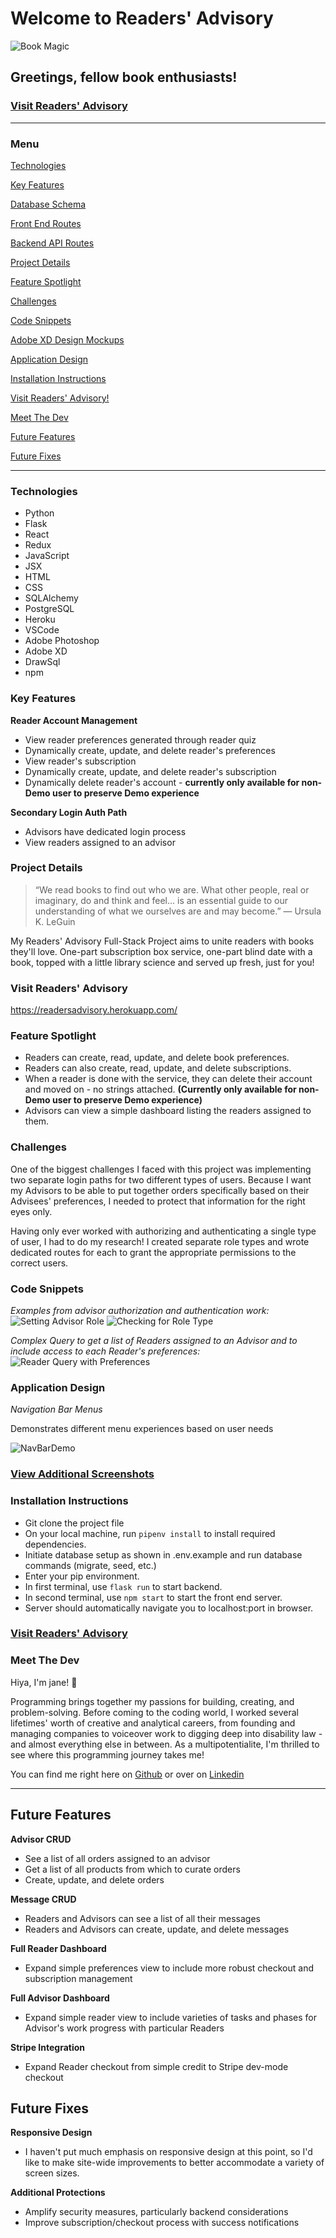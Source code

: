 # Welcome to Readers' Advisory
![Book Magic](react-app/src/images/RAStatic.png)

## Greetings, fellow book enthusiasts!

### [Visit Readers' Advisory](https://readersadvisory.herokuapp.com/)

---

### Menu

[Technologies](#Technologies)

[Key Features](#Key-Features)

[Database Schema](https://github.com/jemcodes/readersAdvisory/wiki/Database-Schema)

[Front End Routes](https://github.com/jemcodes/readersAdvisory/wiki/Front-End-Routes)

[Backend API Routes](https://github.com/jemcodes/readersAdvisory/wiki/Backend-API-Routes)

[Project Details](#Project-Details)

[Feature Spotlight](#Feature-Spotlight)

[Challenges](#Challenges)

[Code Snippets](#Code-Snippets)

<!-- [Redux Store Tree Samples](https://github.com/jemcodes/ginAndTonnies/wiki/Redux-Store-Tree-Samples) -->

[Adobe XD Design Mockups](https://github.com/jemcodes/readersAdvisory/wiki/Adobe-XD-Design-Mockups)

[Application Design](#Application-Design)

[Installation Instructions](#Installation-Instructions)

[Visit Readers' Advisory!](https://readersadvisory.herokuapp.com/)

[Meet The Dev](#Meet-The-Dev)

[Future Features](#Future-Features)

[Future Fixes](#Future-Fixes)

---

### Technologies
* Python
* Flask 
* React
* Redux
* JavaScript
* JSX
* HTML
* CSS
* SQLAlchemy
* PostgreSQL
* Heroku
* VSCode
* Adobe Photoshop
* Adobe XD
* DrawSql
* npm

### Key Features

**Reader Account Management**
* View reader preferences generated through reader quiz
* Dynamically create, update, and delete reader's preferences
* View reader's subscription
* Dynamically create, update, and delete reader's subscription
* Dynamically delete reader's account - **currently only available for non-Demo user to preserve Demo experience**

**Secondary Login Auth Path**
* Advisors have dedicated login process
* View readers assigned to an advisor

### Project Details
>“We read books to find out who we are. What other people, real or imaginary, do and think and feel... is an essential guide to our understanding of what we ourselves are and may become.”
― Ursula K. LeGuin

My Readers' Advisory Full-Stack Project aims to unite readers with books they'll love. One-part subscription box service, one-part blind date with a book, topped with a little library science and served up fresh, just for you!

### Visit Readers' Advisory
https://readersadvisory.herokuapp.com/

### Feature Spotlight
* Readers can create, read, update, and delete book preferences. 
* Readers can also create, read, update, and delete subscriptions.
* When a reader is done with the service, they can delete their account and moved on - no strings attached. **(Currently only available for non-Demo user to preserve Demo experience)**
* Advisors can view a simple dashboard listing the readers assigned to them.

### Challenges
One of the biggest challenges I faced with this project was implementing two separate login paths for two different types of users. Because I want my Advisors to be able to put together orders specifically based on their Advisees' preferences, I needed to protect that information for the right eyes only.

Having only ever worked with authorizing and authenticating a single type of user, I had to do my research! I created separate role types and wrote dedicated routes for each to grant the appropriate permissions to the correct users.

### Code Snippets
*Examples from advisor authorization and authentication work:*
![Setting Advisor Role](react-app/src/images/advisor-role.png)
![Checking for Role Type](react-app/src/images/advisor-loader.png)

*Complex Query to get a list of Readers assigned to an Advisor and to include access to each Reader's preferences:*
![Reader Query with Preferences](react-app/src/images/reader-query.png)

### Application Design
*Navigation Bar Menus*

Demonstrates different menu experiences based on user needs

![NavBarDemo](react-app/src/images/navbar-demo.gif)

### [View Additional Screenshots](https://github.com/jemcodes/readersAdvisory/wiki/Application-GIFs-and-Screenshots)


### Installation Instructions
* Git clone the project file
* On your local machine, run `pipenv install` to install required dependencies.
* Initiate database setup as shown in .env.example and run database commands (migrate, seed, etc.)
* Enter your pip environment.
* In first terminal, use `flask run` to start backend.
* In second terminal, use `npm start` to start the front end server.
* Server should automatically navigate you to localhost:port in browser.

### [Visit Readers' Advisory](https://readersadvisory.herokuapp.com/)

### Meet The Dev

Hiya, I'm jane! 👋

Programming brings together my passions for building, creating, and problem-solving. Before coming to the coding world, I worked several lifetimes' worth of creative and analytical careers, from founding and managing companies to voiceover work to digging deep into disability law - and almost everything else in between. As a multipotentialite, I'm thrilled to see where this programming journey takes me!

You can find me right here on [Github](https://github.com/jemcodes) or over on [Linkedin](https://www.linkedin.com/in/jemcodes/) 


---

## Future Features

**Advisor CRUD**
* See a list of all orders assigned to an advisor
* Get a list of all products from which to curate orders
* Create, update, and delete orders

**Message CRUD**
* Readers and Advisors can see a list of all their messages
* Readers and Advisors can create, update, and delete messages

**Full Reader Dashboard**
* Expand simple preferences view to include more robust checkout and subscription management

**Full Advisor Dashboard**
* Expand simple reader view to include varieties of tasks and phases for Advisor's work progress with particular Readers

**Stripe Integration**
* Expand Reader checkout from simple credit to Stripe dev-mode checkout

## Future Fixes

**Responsive Design**
* I haven't put much emphasis on responsive design at this point, so I'd like to make site-wide improvements to better accommodate a variety of screen sizes.

**Additional Protections**
* Amplify security measures, particularly backend considerations
* Improve subscription/checkout process with success notifications


